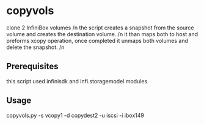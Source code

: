 # copyvols
clone 2 InfiniBox volumes /n
the script creates a snapshot from the source volume and creates the destination volume. /n
it than maps both to host and preforms xcopy operation, once completed it unmaps both volumes and delete the snapshot. /n

## Prerequisites
this script used infinisdk and infi.storagemodel  modules


## Usage
copyvols.py -s vcopy1 -d copydest2 -u iscsi -i ibox149

